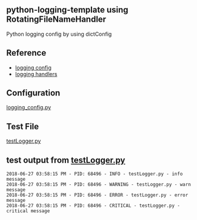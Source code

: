 python-logging-template using RotatingFileNameHandler
---
Python logging config by using dictConfig

Reference
---
- [logging config](https://docs.python.org/2/library/logging.config.html)
- [logging handlers](https://docs.python.org/2/library/logging.handlers.html)

Configuration
---
[logging_config.py](./logging_config.py)

Test File
---
[testLogger.py](./testLogger.py)

test output from [testLogger.py](./testLogger.py)
---
```
2018-06-27 03:58:15 PM - PID: 68496 - INFO - testLogger.py - info message
2018-06-27 03:58:15 PM - PID: 68496 - WARNING - testLogger.py - warn message
2018-06-27 03:58:15 PM - PID: 68496 - ERROR - testLogger.py - error message
2018-06-27 03:58:15 PM - PID: 68496 - CRITICAL - testLogger.py - critical message
```

